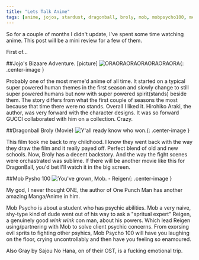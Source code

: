 ```yaml
---
title: "Lets Talk Anime"
tags: [anime, jojos, stardust, dragonball, broly, mob, mobpsycho100, meme] 
---
```

So for a couple of months I didn't update, I've spent some time watching anime. This post will be a mini review for a few of them.

First of...

##Jojo's Bizaare Adventure. [picture]
![ORAORAORAORAORAORAORA](https://i.postimg.cc/8sLt6Nwk/anime3.jpg){: .center-image }

Probably one of the most meme'd anime of all time. It started on a typical super powered human themes in the first season and slowly change to still super powered humans but now with super powered spirit(stands) beside them. The story differs from what the first couple of seasons the most because that time there were no stands. Overall I liked it. Hirohiko Araki, the author, was very forward with the character designs. It was so forward GUCCI collaborated with him on a collection. Crazy.

##Dragonball Broly (Movie) 
![Y'all ready know who won.](https://i.postimg.cc/hQ8sW1hQ/anime2.jpg){: .center-image }

This film took me back to my childhood. I know they went back with the way they draw the film and it really payed off. Perfect blend of old and new schools. Now, Broly has a decent backstory. And the way the fight scenes were orchastrated was sublime. If there will be another movie like this for DragonBall, you'd bet I'll watch it in the big screen.

##Mob Pysho 100
![You've grown, Mob. - Reigen](https://i.postimg.cc/0K1nBB5q/anime1.jpg){: .center-image }

My god, I never thought ONE, the author of One Punch Man has another amazing Manga/Anime in him.

Mob Psycho is about a student who has psychic abilities. Mob a very naive, shy-type kind of dude went out of his way to ask a "spritual expert" Reigen, a genuinely good *wink wink* con man, about his powers. Which lead Reigen using/partnering with Mob to solve client psychic concerns. From exorsing evil sprits to fighting other psyhics, Mob Psycho 100 will have you laughing on the floor, crying uncontrollably and then have you feeling so enamoured. 

Also Gray by Sajou No Hana, on of their OST, is a fucking emotional trip.
